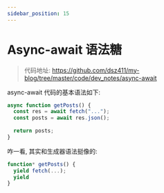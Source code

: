 ```yaml
---
sidebar_position: 15
---
```


# Async-await 语法糖

> 代码地址: https://github.com/dsz411/my-blog/tree/master/code/dev_notes/async-await

async-await 代码的基本语法如下:

```javascript
async function getPosts() {
  const res = await fetch("...");
  const posts = await res.json();
  
  return posts;
}
```

咋一看, 其实和生成器语法挺像的:

```javascript
function* getPosts() {
  yield fetch(...);
  yield 
}
```

